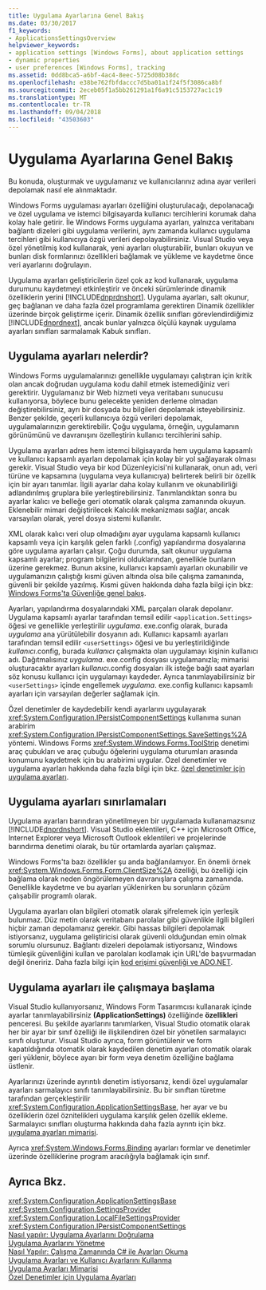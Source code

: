 ```yaml
---
title: Uygulama Ayarlarına Genel Bakış
ms.date: 03/30/2017
f1_keywords:
- ApplicationsSettingsOverview
helpviewer_keywords:
- application settings [Windows Forms], about application settings
- dynamic properties
- user preferences [Windows Forms], tracking
ms.assetid: 0dd8bca5-a6bf-4ac4-8eec-5725d08b38dc
ms.openlocfilehash: e38be762fbfdaccc7d5ba01a1f24f5f3086ca8bf
ms.sourcegitcommit: 2eceb05f1a5bb261291a1f6a91c5153727ac1c19
ms.translationtype: MT
ms.contentlocale: tr-TR
ms.lasthandoff: 09/04/2018
ms.locfileid: "43503603"
---
```

# <a name="application-settings-overview"></a>Uygulama Ayarlarına Genel Bakış
Bu konuda, oluşturmak ve uygulamanız ve kullanıcılarınız adına ayar verileri depolamak nasıl ele alınmaktadır.  
  
 Windows Forms uygulaması ayarları özelliğini oluşturulacağı, depolanacağı ve özel uygulama ve istemci bilgisayarda kullanıcı tercihlerini korumak daha kolay hale getirir. İle Windows Forms uygulama ayarları, yalnızca veritabanı bağlantı dizeleri gibi uygulama verilerini, aynı zamanda kullanıcı uygulama tercihleri gibi kullanıcıya özgü verileri depolayabilirsiniz. Visual Studio veya özel yönetilmiş kod kullanarak, yeni ayarları oluşturabilir, bunları okuyun ve bunları disk formlarınızı özellikleri bağlamak ve yükleme ve kaydetme önce veri ayarlarını doğrulayın.  
  
 Uygulama ayarları geliştiricilerin özel çok az kod kullanarak, uygulama durumunu kaydetmeyi etkinleştirir ve önceki sürümlerinde dinamik özelliklerin yerini [!INCLUDE[dnprdnshort](../../../../includes/dnprdnshort-md.md)]. Uygulama ayarları, salt okunur, geç bağlanan ve daha fazla özel programlama gerektiren Dinamik özellikler üzerinde birçok geliştirme içerir. Dinamik özellik sınıfları görevlendirdiğimiz [!INCLUDE[dnprdnext](../../../../includes/dnprdnext-md.md)], ancak bunlar yalnızca ölçülü kaynak uygulama ayarları sınıfları sarmalamak Kabuk sınıfları.  
  
## <a name="what-are-application-settings"></a>Uygulama ayarları nelerdir?  
 Windows Forms uygulamalarınızı genellikle uygulamayı çalıştıran için kritik olan ancak doğrudan uygulama kodu dahil etmek istemediğiniz veri gerektirir. Uygulamanız bir Web hizmeti veya veritabanı sunucusu kullanıyorsa, böylece bunu gelecekte yeniden derleme olmadan değiştirebilirsiniz, ayrı bir dosyada bu bilgileri depolamak isteyebilirsiniz. Benzer şekilde, geçerli kullanıcıya özgü verileri depolamak, uygulamalarınızın gerektirebilir. Çoğu uygulama, örneğin, uygulamanın görünümünü ve davranışını özelleştirin kullanıcı tercihlerini sahip.  
  
 Uygulama ayarları adres hem istemci bilgisayarda hem uygulama kapsamlı ve kullanıcı kapsamlı ayarları depolamak için kolay bir yol sağlayarak olması gerekir. Visual Studio veya bir kod Düzenleyicisi'ni kullanarak, onun adı, veri türüne ve kapsamına (uygulama veya kullanıcıya) belirterek belirli bir özellik için bir ayarı tanımlar. İlgili ayarlar daha kolay kullanım ve okunabilirliği adlandırılmış gruplara bile yerleştirebilirsiniz. Tanımlandıktan sonra bu ayarlar kalıcı ve belleğe geri otomatik olarak çalışma zamanında okuyun. Eklenebilir mimari değiştirilecek Kalıcılık mekanizması sağlar, ancak varsayılan olarak, yerel dosya sistemi kullanılır.  
  
 XML olarak kalıcı veri olup olmadığını ayar uygulama kapsamlı kullanıcı kapsamlı veya için karşılık gelen farklı (.config) yapılandırma dosyalarına göre uygulama ayarları çalışır. Çoğu durumda, salt okunur uygulama kapsamlı ayarlar; program bilgilerini olduklarından, genellikle bunların üzerine gerekmez. Bunun aksine, kullanıcı kapsamlı ayarları okunabilir ve uygulamanızın çalıştığı kısmi güven altında olsa bile çalışma zamanında, güvenli bir şekilde yazılmış. Kısmi güven hakkında daha fazla bilgi için bkz: [Windows Forms'ta Güvenliğe genel bakış](../../../../docs/framework/winforms/security-in-windows-forms-overview.md).  
  
 Ayarları, yapılandırma dosyalarındaki XML parçaları olarak depolanır. Uygulama kapsamlı ayarlar tarafından temsil edilir `<application.Settings>` öğesi ve genellikle yerleştirilir *uygulama*. exe.config olarak, burada *uygulama* ana yürütülebilir dosyanın adı. Kullanıcı kapsamlı ayarları tarafından temsil edilir `<userSettings>` öğesi ve bu yerleştirildiğinde *kullanıcı*.config, burada *kullanıcı* çalışmakta olan uygulamayı kişinin kullanıcı adı. Dağıtmalısınız *uygulama*. exe.config dosyası uygulamanızla; mimarisi oluşturacaktır ayarları *kullanıcı*.config dosyaları ilk isteğe bağlı saat ayarları söz konusu kullanıcı için uygulamayı kaydeder. Ayrıca tanımlayabilirsiniz bir `<userSettings>` içinde engellemek *uygulama*. exe.config kullanıcı kapsamlı ayarları için varsayılan değerler sağlamak için.  
  
 Özel denetimler de kaydedebilir kendi ayarlarını uygulayarak <xref:System.Configuration.IPersistComponentSettings> kullanıma sunan arabirim <xref:System.Configuration.IPersistComponentSettings.SaveSettings%2A> yöntemi. Windows Forms <xref:System.Windows.Forms.ToolStrip> denetimi araç çubukları ve araç çubuğu öğelerini uygulama oturumları arasında konumunu kaydetmek için bu arabirimi uygular. Özel denetimler ve uygulama ayarları hakkında daha fazla bilgi için bkz. [özel denetimler için uygulama ayarları](../../../../docs/framework/winforms/advanced/application-settings-for-custom-controls.md).  
  
## <a name="limitations-of-application-settings"></a>Uygulama ayarları sınırlamaları  
 Uygulama ayarları barındıran yönetilmeyen bir uygulamada kullanamazsınız [!INCLUDE[dnprdnshort](../../../../includes/dnprdnshort-md.md)]. Visual Studio eklentileri, C++ için Microsoft Office, Internet Explorer veya Microsoft Outlook eklentileri ve projelerinde barındırma denetimi olarak, bu tür ortamlarda ayarları çalışmaz.  
  
 Windows Forms'ta bazı özellikler şu anda bağlanılamıyor. En önemli örnek <xref:System.Windows.Forms.Form.ClientSize%2A> özelliği, bu özelliği için bağlama olarak neden öngörülemeyen davranışlara çalışma zamanında. Genellikle kaydetme ve bu ayarları yüklenirken bu sorunların çözüm çalışabilir programlı olarak.  
  
 Uygulama ayarları olan bilgileri otomatik olarak şifrelemek için yerleşik bulunmaz. Düz metin olarak veritabanı parolalar gibi güvenlikle ilgili bilgileri hiçbir zaman depolamanız gerekir. Gibi hassas bilgileri depolamak istiyorsanız, uygulama geliştiricisi olarak güvenli olduğundan emin olmak sorumlu olursunuz. Bağlantı dizeleri depolamak istiyorsanız, Windows tümleşik güvenliğini kullan ve parolaları kodlamak için URL'de başvurmadan değil öneririz. Daha fazla bilgi için [kod erişimi güvenliği ve ADO.NET](../../../../docs/framework/data/adonet/code-access-security.md).  
  
## <a name="getting-started-with-application-settings"></a>Uygulama ayarları ile çalışmaya başlama  
 Visual Studio kullanıyorsanız, Windows Form Tasarımcısı kullanarak içinde ayarlar tanımlayabilirsiniz **(ApplicationSettings)** özelliğinde **özellikleri** penceresi. Bu şekilde ayarlarını tanımlarken, Visual Studio otomatik olarak her bir ayar bir sınıf özelliği ile ilişkilendiren özel bir yönetilen sarmalayıcı sınıfı oluşturur. Visual Studio ayrıca, form görüntülenir ve form kapatıldığında otomatik olarak kaydedilen denetim ayarları otomatik olarak geri yüklenir, böylece ayarı bir form veya denetim özelliğine bağlama üstlenir.  
  
 Ayarlarınızı üzerinde ayrıntılı denetim istiyorsanız, kendi özel uygulamalar ayarları sarmalayıcı sınıfı tanımlayabilirsiniz. Bu bir sınıftan türetme tarafından gerçekleştirilir <xref:System.Configuration.ApplicationSettingsBase>, her ayar ve bu özelliklerin özel öznitelikleri uygulama karşılık gelen özellik ekleme. Sarmalayıcı sınıfları oluşturma hakkında daha fazla ayrıntı için bkz. [uygulama ayarları mimarisi](../../../../docs/framework/winforms/advanced/application-settings-architecture.md).  
  
 Ayrıca <xref:System.Windows.Forms.Binding> ayarları formlar ve denetimler üzerinde özelliklerine program aracılığıyla bağlamak için sınıf.  
  
## <a name="see-also"></a>Ayrıca Bkz.  
 <xref:System.Configuration.ApplicationSettingsBase>  
 <xref:System.Configuration.SettingsProvider>  
 <xref:System.Configuration.LocalFileSettingsProvider>  
 <xref:System.Configuration.IPersistComponentSettings>  
 [Nasıl yapılır: Uygulama Ayarlarını Doğrulama](../../../../docs/framework/winforms/advanced/how-to-validate-application-settings.md)  
 [Uygulama Ayarlarını Yönetme](https://msdn.microsoft.com/library/35254321-ad14-47d9-b8c6-39ab3203c5d9)  
 [Nasıl Yapılır: Çalışma Zamanında C# ile Ayarları Okuma](../../../../docs/framework/winforms/advanced/how-to-read-settings-at-run-time-with-csharp.md)  
 [Uygulama Ayarları ve Kullanıcı Ayarlarını Kullanma](../../../../docs/framework/winforms/advanced/using-application-settings-and-user-settings.md)  
 [Uygulama Ayarları Mimarisi](../../../../docs/framework/winforms/advanced/application-settings-architecture.md)  
 [Özel Denetimler için Uygulama Ayarları](../../../../docs/framework/winforms/advanced/application-settings-for-custom-controls.md)
